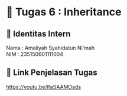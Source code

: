 # 📁 Tugas 6 : Inheritance

## 👤 Identitas Intern
Nama : Amaliyah Syahidatun Ni'mah            
NIM  : 235150601111004

## 🔗 Link Penjelasan Tugas

https://youtu.be/lfaSAAMOads
